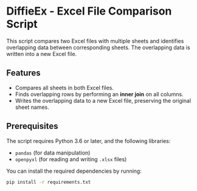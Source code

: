 # DiffieEx - Excel File Comparison Script

This script compares two Excel files with multiple sheets and identifies overlapping data between corresponding sheets. The overlapping data is written into a new Excel file.

## Features

- Compares all sheets in both Excel files.
- Finds overlapping rows by performing an **inner join** on all columns.
- Writes the overlapping data to a new Excel file, preserving the original sheet names.

## Prerequisites

The script requires Python 3.6 or later, and the following libraries:

- `pandas` (for data manipulation)
- `openpyxl` (for reading and writing `.xlsx` files)

You can install the required dependencies by running:

```bash
pip install -r requirements.txt